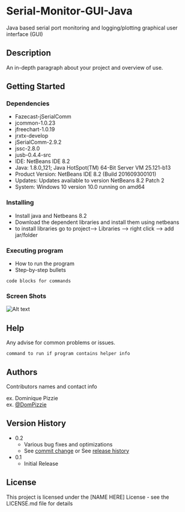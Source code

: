 # Serial-Monitor-GUI-Java
Java based serial port monitoring and logging/plotting graphical user interface (GUI) 

## Description

An in-depth paragraph about your project and overview of use.

## Getting Started

### Dependencies
* Fazecast-jSerialComm
* jcommon-1.0.23
* jfreechart-1.0.19
* jrxtx-develop
* jSerialComm-2.9.2
* jssc-2.8.0
* jusb-0.4.4-src
* IDE: NetBeans IDE 8.2
* Java: 1.8.0_121; Java HotSpot(TM) 64-Bit Server VM 25.121-b13
* Product Version: NetBeans IDE 8.2 (Build 201609300101)
* Updates: Updates available to version NetBeans 8.2 Patch 2
* System: Windows 10 version 10.0 running on amd64

### Installing

* Install java and Netbeans 8.2
* Download the dependent libraries and install them using netbeans
* to install libraries go to project--> Libraries --> right click --> add jar/folder

### Executing program

* How to run the program
* Step-by-step bullets
```
code blocks for commands
```

### Screen Shots
 ![Alt text](../screenshots/Screenshots_1.bmp "Optional title")

## Help

Any advise for common problems or issues.
```
command to run if program contains helper info
```

## Authors

Contributors names and contact info

ex. Dominique Pizzie  
ex. [@DomPizzie](https://twitter.com/dompizzie)

## Version History

* 0.2
    * Various bug fixes and optimizations
    * See [commit change]() or See [release history]()
* 0.1
    * Initial Release

## License

This project is licensed under the [NAME HERE] License - see the LICENSE.md file for details
